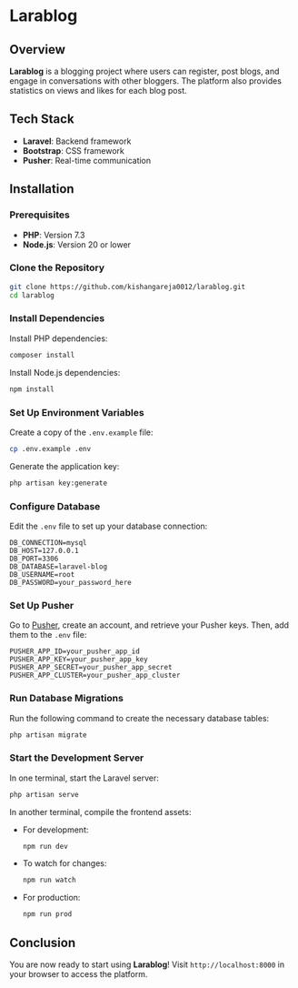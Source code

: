 # Larablog

## Overview
**Larablog** is a blogging project where users can register, post blogs, and engage in conversations with other bloggers. The platform also provides statistics on views and likes for each blog post.

## Tech Stack
- **Laravel**: Backend framework
- **Bootstrap**: CSS framework
- **Pusher**: Real-time communication

## Installation

### Prerequisites
- **PHP**: Version 7.3
- **Node.js**: Version 20 or lower

### Clone the Repository
```bash
git clone https://github.com/kishangareja0012/larablog.git
cd larablog
```

### Install Dependencies

Install PHP dependencies:
```bash
composer install
```

Install Node.js dependencies:
```bash
npm install
```

### Set Up Environment Variables

Create a copy of the `.env.example` file:
```bash
cp .env.example .env
```

Generate the application key:
```bash
php artisan key:generate
```

### Configure Database

Edit the `.env` file to set up your database connection:
```env
DB_CONNECTION=mysql
DB_HOST=127.0.0.1
DB_PORT=3306
DB_DATABASE=laravel-blog
DB_USERNAME=root
DB_PASSWORD=your_password_here
```

### Set Up Pusher

Go to [Pusher](https://pusher.com/), create an account, and retrieve your Pusher keys. Then, add them to the `.env` file:
```env
PUSHER_APP_ID=your_pusher_app_id
PUSHER_APP_KEY=your_pusher_app_key
PUSHER_APP_SECRET=your_pusher_app_secret
PUSHER_APP_CLUSTER=your_pusher_app_cluster
```

### Run Database Migrations

Run the following command to create the necessary database tables:
```bash
php artisan migrate
```

### Start the Development Server

In one terminal, start the Laravel server:
```bash
php artisan serve
```

In another terminal, compile the frontend assets:

- For development:
  ```bash
  npm run dev
  ```
- To watch for changes:
  ```bash
  npm run watch
  ```
- For production:
  ```bash
  npm run prod
  ```

## Conclusion
You are now ready to start using **Larablog**! Visit `http://localhost:8000` in your browser to access the platform.
